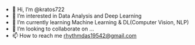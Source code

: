 - 👋 Hi, I’m @kratos722
- 👀 I’m interested in Data Analysis and Deep Learning
- 🌱 I’m currently learning Machine Learning & DL(Computer Vision, NLP)
- 💞️ I’m looking to collaborate on ...
- 📫 How to reach me rhythmdas19542@gmail.com

<!---
kratos722/kratos722 is a ✨ special ✨ repository because its `README.md` (this file) appears on your GitHub profile.
You can click the Preview link to take a look at your changes.
--->
